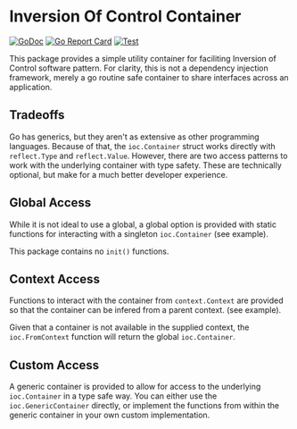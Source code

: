 # Inversion Of Control Container

[![GoDoc](https://godoc.org/github.com/renevo/ioc?status.svg)](https://godoc.org/github.com/renevo/ioc)
[![Go Report Card](https://goreportcard.com/badge/github.com/renevo/ioc)](https://goreportcard.com/report/github.com/renevo/ioc) 
[![Test](https://github.com/renevo/ioc/actions/workflows/test.yml/badge.svg)](https://github.com/renevo/ioc/actions/workflows/test.yml)

This package provides a simple utility container for faciliting Inversion of Control software pattern. For clarity, this is not a dependency injection framework, merely a go routine safe container to share interfaces across an application.

## Tradeoffs

Go has generics, but they aren't as extensive as other programming languages. Because of that, the `ioc.Container` struct works directly with `reflect.Type` and `reflect.Value`. However, there are two access patterns to work with the underlying container with type safety. These are technically optional, but make for a much better developer experience.

## Global Access

While it is not ideal to use a global, a global option is provided with static functions for interacting with a singleton `ioc.Container` (see example).

This package contains no `init()` functions.

## Context Access

Functions to interact with the container from `context.Context` are provided so that the container can be infered from a parent context. (see example).

Given that a container is not available in the supplied context, the `ioc.FromContext` function will return the global `ioc.Container`.

## Custom Access

A generic container is provided to allow for access to the underlying `ioc.Container` in a type safe way. You can either use the `ioc.GenericContainer` directly, or implement the functions from within the generic container in your own custom implementation.